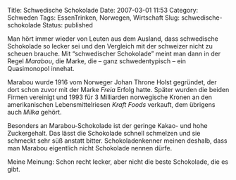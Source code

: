 Title: Schwedische Schokolade
Date: 2007-03-01 11:53
Category: Schweden
Tags: EssenTrinken, Norwegen, Wirtschaft
Slug: schwedische-schokolade
Status: published

Man hört immer wieder von Leuten aus dem Ausland, dass schwedische
Schokolade so lecker sei und den Vergleich mit der schweizer nicht zu
scheuen brauche. Mit “schwedischer Schokolade” meint man dann in der
Regel *Marabou*, die Marke, die – ganz schwedentypisch – ein
Quasimonopol innehat.

Marabou wurde 1916 vom Norweger Johan Throne Holst gegründet, der dort
schon zuvor mit der Marke *Freia* Erfolg hatte. Später wurden die beiden
Firmen vereinigt und 1993 für 3 Milliarden norwegische Kronen an den
amerikanischen Lebensmittelriesen *Kraft Foods* verkauft, dem übrigens
auch *Milka* gehört.

Besonders an Marabou-Schokolade ist der geringe Kakao- und hohe
Zuckergehalt. Das lässt die Schokolade schnell schmelzen und sie
schmeckt sehr süß anstatt bitter. Schokoladenkenner meinen deshalb, dass
man Marabou eigentlich nicht Schokolade nennen dürfe.

Meine Meinung: Schon recht lecker, aber nicht die beste Schokolade, die
es gibt.

